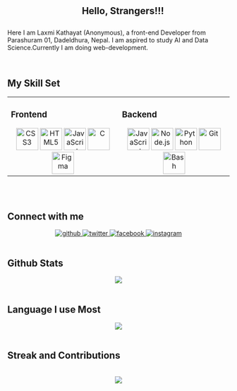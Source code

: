 

<!--
**Laxmination/Laxmination** is a ✨ _special_ ✨ repository because its `README.md` (this file) appears on your GitHub profile.

Here are some ideas to get you started:

- 🔭 I’m currently working on ...
- 🌱 I’m currently learning ...
- 👯 I’m looking to collaborate on ...
- 🤔 I’m looking for help with ...
- 💬 Ask me about ...
- 📫 How to reach me: ...
- 😄 Pronouns: ...
- ⚡ Fun fact: ...
-->
<div align="center">
<h2 align="center" style="width: 100%;padding:10px;" >Hello, Strangers!!!</h2>
</div>  
  
   Here I am Laxmi Kathayat (Anonymous), a front-end Developer from Parashuram 01, Dadeldhura, Nepal. I am aspired to study AI and Data Science.Currently I am doing web-development. 
  

<br/>  


## My Skill Set  
<table><tr><td valign="top" width="33%">

 

### Frontend  
<div align="center">  
<!-- <a href="https://justpaste.it/redirect/5r8ji/https%3A%2F%2Freactjs.org%2F" target="_blank"><img style=" 10px" src="https://profilinator.rishav.dev/skills-assets/react-original-wordmark.svg" alt="React" height="50" /></a>  
<a href="https://justpaste.it/redirect/5r8ji/https%3A%2F%2Fgetbootstrap.com%2Fdocs%2F3.4%2Fjavascript%2F" target="_blank"><img style=" 10px" src="https://profilinator.rishav.dev/skills-assets/bootstrap-plain.svg" alt="Bootstrap" height="50" /></a>   -->
<a href="#" target="_blank"><img style=" 10px" src="https://profilinator.rishav.dev/skills-assets/css3-original-wordmark.svg" alt="CSS3" height="50" /></a>  
<a href="#" target="_blank"><img style=" 10px" src="https://profilinator.rishav.dev/skills-assets/html5-original-wordmark.svg" alt="HTML5" height="50" /></a>  
<a href="#" target="_blank"><img style=" 10px" src="https://profilinator.rishav.dev/skills-assets/javascript-original.svg" alt="JavaScript" height="50" /></a>  
<!-- <a href="https://justpaste.it/redirect/5r8ji/https%3A%2F%2Fwww.adobe.com%2Fin%2Fproducts%2Fillustrator.html" target="_blank"><img style=" 10px" src="https://profilinator.rishav.dev/skills-assets/adobe_illustrator-icon.svg" alt="Illustrator" height="50" /></a>   -->
<a href="#" target="_blank"><img style=" 10px" src="https://profilinator.rishav.dev/skills-assets/c-original.svg" alt="C" height="50" /></a>  
<!-- <a href="https://justpaste.it/redirect/5r8ji/https%3A%2F%2Fwww.linux.org%2F" target="_blank"><img style=" 10px" src="https://profilinator.rishav.dev/skills-assets/linux-original.svg" alt="Linux" height="50" /></a>   -->
<a href="#" target="_blank"><img style=" 10px" src="https://profilinator.rishav.dev/skills-assets/figma-icon.svg" alt="Figma" height="50" /></a>  
<!-- <a href="https://justpaste.it/redirect/5r8ji/https%3A%2F%2Fjquery.com%2F" target="_blank"><img style=" 10px" src="https://profilinator.rishav.dev/skills-assets/jquery.png" alt="jQuery" height="50" /></a>  
<a href="https://justpaste.it/redirect/5r8ji/https%3A%2F%2Fnextjs.org%2F" target="_blank"><img style=" 10px" src="https://profilinator.rishav.dev/skills-assets/nextjs.png" alt="NextJS" height="50" /></a>  
<a href="https://justpaste.it/redirect/5r8ji/https%3A%2F%2Fwww.tailwindcss.com%2F" target="_blank"><img style=" 10px" src="https://profilinator.rishav.dev/skills-assets/tailwindcss.svg" alt="Tailwind CSS" height="50" /></a>   -->
<!-- <a href="https://justpaste.it/redirect/5r8ji/https%3A%2F%2Fwww.adobe.com%2Fin%2Fproducts%2Fphotoshop.html" target="_blank"><img style=" 10px" src="https://profilinator.rishav.dev/skills-assets/photoshop-plain.svg" alt="Photoshop" height="50" /></a>   -->
</div>

</td><td valign="top" width="33%">

 

### Backend  
<div align="center">  
<a href="#" target="_blank"><img style=" 10px" src="https://profilinator.rishav.dev/skills-assets/javascript-original.svg" alt="JavaScript" height="50" /></a>  
<!-- <a href="https://justpaste.it/redirect/5r8ji/https%3A%2F%2Fwww%2A.%2Aphp.net%2F" target="_blank"><img style=" 10px" src="https://profilinator.rishav.dev/skills-assets/php-original.svg" alt="PHP" height="50" /></a>  
<a href="https://justpaste.it/redirect/5r8ji/https%3A%2F%2Fwww.mongodb.com%2F" target="_blank"><img style=" 10px" src="https://profilinator.rishav.dev/skills-assets/mongodb-original-wordmark.svg" alt="MongoDB" height="50" /></a>   -->
<a href="#" target="_blank"><img style=" 10px" src="https://profilinator.rishav.dev/skills-assets/nodejs-original-wordmark.svg" alt="Node.js" height="50" /></a>  
<!-- <a href="https://justpaste.it/redirect/5r8ji/https%3A%2F%2Fwww.linux.org%2F" target="_blank"><img style=" 10px" src="https://profilinator.rishav.dev/skills-assets/linux-original.svg" alt="Linux" height="50" /></a>   -->
<a href="#" target="_blank"><img style=" 10px" src="https://profilinator.rishav.dev/skills-assets/python-original.svg" alt="Python" height="50" /></a>  
<!-- <a href="https://justpaste.it/redirect/5r8ji/https%3A%2F%2Fexpressjs.com%2F" target="_blank"><img style=" 10px" src="https://profilinator.rishav.dev/skills-assets/express-original-wordmark.svg" alt="Express.js" height="50" /></a>   -->
<a href="#" target="_blank"><img style=" 10px" src="https://profilinator.rishav.dev/skills-assets/git-scm-icon.svg" alt="Git" height="50" /></a>  
<a href="#" target="_blank"><img style=" 10px" src="https://profilinator.rishav.dev/skills-assets/gnu_bash-icon.svg" alt="Bash" height="50" /></a>  
<!-- <a href="https://justpaste.it/redirect/5r8ji/https%3A%2F%2Fwww.apachefriends.org%2F" target="_blank"><img style=" 10px" src="https://profilinator.rishav.dev/skills-assets/xampp.png" alt="XAMPP" height="50" /></a>  
<a href="https://justpaste.it/redirect/5r8ji/https%3A%2F%2Ffirebase.google.com%2F" target="_blank"><img style=" 10px" src="https://profilinator.rishav.dev/skills-assets/firebase.png" alt="Firebase" height="50" /></a>   -->
</div>
</td></tr></table> 

 

<!-- ### DevOps  
<div align="center">  
<a href="https://justpaste.it/redirect/5r8ji/https%3A%2F%2Fgithub.com%2F" target="_blank"><img style=" 10px" src="https://profilinator.rishav.dev/skills-assets/git-scm-icon.svg" alt="Git" height="50" /></a>  
<a href="https://justpaste.it/redirect/5r8ji/https%3A%2F%2Fwww.gnu.org%2Fsoftware%2Fbash%2F" target="_blank"><img style=" 10px" src="https://profilinator.rishav.dev/skills-assets/gnu_bash-icon.svg" alt="Bash" height="50" /></a>  
<a href="https://justpaste.it/redirect/5r8ji/https%3A%2F%2Fexpressjs.com%2F" target="_blank"><img style=" 10px" src="https://profilinator.rishav.dev/skills-assets/express-original-wordmark.svg" alt="Express.js" height="50" /></a>  
</div> -->

</td></tr></table>  

<br/>  



<br/>  


## Connect with me  
<div align="center">
<a href="https://github.com/Laxmination" target="_blank">
<img src=https://img.shields.io/badge/github-%2324292e.svg?&style=for-the-badge&logo=github&logoColor=white alt=github style=" 5px;" />
</a>
<a href="https://twitter.com/LaxmiKathayat3" target="_blank">
<img src=https://img.shields.io/badge/twitter-%2300acee.svg?&style=for-the-badge&logo=twitter&logoColor=white alt=twitter style=" 5px;" />
</a>
<!-- <a href="https://www.linkedin.com/in/laxmi-kathayat/" target="_blank">
<img src=https://img.shields.io/badge/linkedin-%231E77B5.svg?&style=for-the-badge&logo=linkedin&logoColor=white alt=linkedin style=" 5px;" />
</a> -->
<a href="https://www.facebook.com/profile.php?id=100080291097517" target="_blank">
<img src=https://img.shields.io/badge/facebook-%232E87FB.svg?&style=for-the-badge&logo=facebook&logoColor=white alt=facebook style=" 5px;" />
</a>
<a href="https://www.instagram.com/lakshmi.kathayat04/" target="_blank">
<img src=https://img.shields.io/badge/instagram-%23000000.svg?&style=for-the-badge&logo=instagram&logoColor=white alt=instagram style=" 5px;" />
</a>  
</div> 

  

<br/> 


## Github Stats  
<div align="center"><img src="https://github-readme-stats.vercel.app/api?username=laxmination&show_icons=true&count_private=true&hide_border=true&theme=radical" align="center" /></div>  

<br/>

## Language I use Most

<!-- https://github-readme-stats.vercel.app/api/top-langs/?username=laxmination&theme=radical   -->
<div align="center"><img src="https://github-readme-stats.vercel.app/api/top-langs/?username=laxmination&theme=radical" align="center" /></div>  

<br />

## Streak and Contributions


<br/>   

<div align="center">
<img src="https://komarev.com/ghpvc/?username=laxmination&&style=flat-square" align="center" />
</div>  